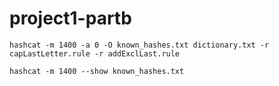 # project1-partb

`hashcat -m 1400 -a 0 -O known_hashes.txt dictionary.txt -r capLastLetter.rule -r addExclLast.rule`

`hashcat -m 1400 --show known_hashes.txt`

